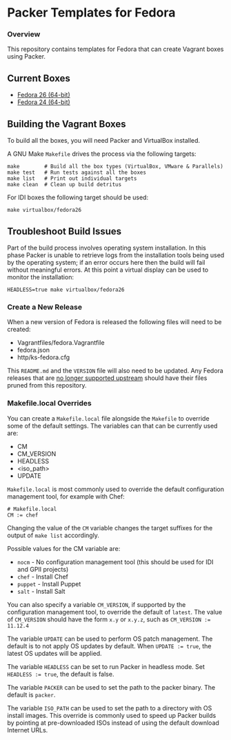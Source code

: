 
# Packer Templates for Fedora

### Overview

This repository contains templates for Fedora that can create Vagrant boxes
using Packer.

## Current Boxes

* [Fedora 26 (64-bit)](https://atlas.hashicorp.com/inclusivedesign/boxes/fedora26)
* [Fedora 24 (64-bit)](https://atlas.hashicorp.com/inclusivedesign/boxes/fedora24)

## Building the Vagrant Boxes

To build all the boxes, you will need Packer and VirtualBox installed.

A GNU Make `Makefile` drives the process via the following targets:

    make        # Build all the box types (VirtualBox, VMware & Parallels)
    make test   # Run tests against all the boxes
    make list   # Print out individual targets
    make clean  # Clean up build detritus
    
For IDI boxes the following target should be used:

    make virtualbox/fedora26

## Troubleshoot Build Issues

Part of the build process involves operating system installation. In this phase Packer is unable to retrieve logs from the installation tools being used by the operating system; if an error occurs here then the build will fail without meaningful errors. At this point a virtual display can be used to monitor the installation:

    HEADLESS=true make virtualbox/fedora26
    
### Create a New Release

When a new version of Fedora is released the following files will need to be created:

* Vagrantfiles/fedora<version>.Vagrantfile
* fedora<version>.json
* http/ks-fedora<version>.cfg

This ``README.md`` and the ``VERSION`` file will also need to be updated. Any Fedora releases that are [no longer supported upstream](https://fedoraproject.org/wiki/Releases#Current_Supported_Releases) should have their files pruned from this repository.

### Makefile.local Overrides

You can create a `Makefile.local` file alongside the `Makefile` to override
some of the default settings.  The variables can that can be currently
used are:

* CM
* CM_VERSION
* HEADLESS
* \<iso_path\>
* UPDATE

`Makefile.local` is most commonly used to override the default configuration
management tool, for example with Chef:

    # Makefile.local
    CM := chef

Changing the value of the `CM` variable changes the target suffixes for
the output of `make list` accordingly.

Possible values for the CM variable are:

* `nocm` - No configuration management tool (this should be used for IDI and GPII projects)
* `chef` - Install Chef
* `puppet` - Install Puppet
* `salt`  - Install Salt

You can also specify a variable `CM_VERSION`, if supported by the
configuration management tool, to override the default of `latest`.
The value of `CM_VERSION` should have the form `x.y` or `x.y.z`,
such as `CM_VERSION := 11.12.4`

The variable `UPDATE` can be used to perform OS patch management.  The
default is to not apply OS updates by default.  When `UPDATE := true`,
the latest OS updates will be applied.

The variable `HEADLESS` can be set to run Packer in headless mode.
Set `HEADLESS := true`, the default is false.

The variable `PACKER` can be used to set the path to the packer binary.
The default is `packer`.

The variable `ISO_PATH` can be used to set the path to a directory with
OS install images.  This override is commonly used to speed up Packer
builds by pointing at pre-downloaded ISOs instead of using the default
download Internet URLs.
